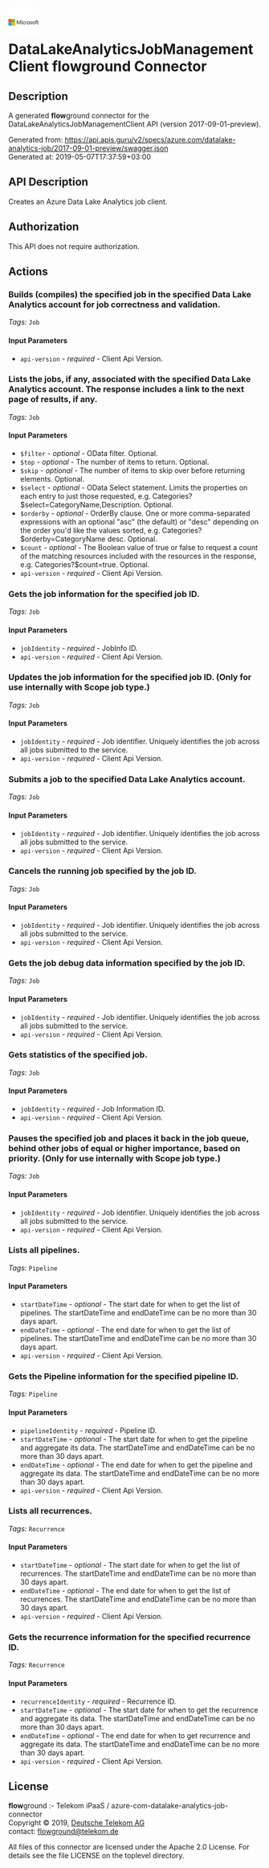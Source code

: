 # ![LOGO](logo.png) DataLakeAnalyticsJobManagementClient **flow**ground Connector

## Description

A generated **flow**ground connector for the DataLakeAnalyticsJobManagementClient API (version 2017-09-01-preview).

Generated from: https://api.apis.guru/v2/specs/azure.com/datalake-analytics-job/2017-09-01-preview/swagger.json<br/>
Generated at: 2019-05-07T17:37:59+03:00

## API Description

Creates an Azure Data Lake Analytics job client.

## Authorization

This API does not require authorization.

## Actions

### Builds (compiles) the specified job in the specified Data Lake Analytics account for job correctness and validation.

*Tags:* `Job`

#### Input Parameters
* `api-version` - _required_ - Client Api Version.

### Lists the jobs, if any, associated with the specified Data Lake Analytics account. The response includes a link to the next page of results, if any.

*Tags:* `Job`

#### Input Parameters
* `$filter` - _optional_ - OData filter. Optional.
* `$top` - _optional_ - The number of items to return. Optional.
* `$skip` - _optional_ - The number of items to skip over before returning elements. Optional.
* `$select` - _optional_ - OData Select statement. Limits the properties on each entry to just those requested, e.g. Categories?$select=CategoryName,Description. Optional.
* `$orderby` - _optional_ - OrderBy clause. One or more comma-separated expressions with an optional "asc" (the default) or "desc" depending on the order you'd like the values sorted, e.g. Categories?$orderby=CategoryName desc. Optional.
* `$count` - _optional_ - The Boolean value of true or false to request a count of the matching resources included with the resources in the response, e.g. Categories?$count=true. Optional.
* `api-version` - _required_ - Client Api Version.

### Gets the job information for the specified job ID.

*Tags:* `Job`

#### Input Parameters
* `jobIdentity` - _required_ - JobInfo ID.
* `api-version` - _required_ - Client Api Version.

### Updates the job information for the specified job ID. (Only for use internally with Scope job type.)

*Tags:* `Job`

#### Input Parameters
* `jobIdentity` - _required_ - Job identifier. Uniquely identifies the job across all jobs submitted to the service.
* `api-version` - _required_ - Client Api Version.

### Submits a job to the specified Data Lake Analytics account.

*Tags:* `Job`

#### Input Parameters
* `jobIdentity` - _required_ - Job identifier. Uniquely identifies the job across all jobs submitted to the service.
* `api-version` - _required_ - Client Api Version.

### Cancels the running job specified by the job ID.

*Tags:* `Job`

#### Input Parameters
* `jobIdentity` - _required_ - Job identifier. Uniquely identifies the job across all jobs submitted to the service.
* `api-version` - _required_ - Client Api Version.

### Gets the job debug data information specified by the job ID.

*Tags:* `Job`

#### Input Parameters
* `jobIdentity` - _required_ - Job identifier. Uniquely identifies the job across all jobs submitted to the service.
* `api-version` - _required_ - Client Api Version.

### Gets statistics of the specified job.

*Tags:* `Job`

#### Input Parameters
* `jobIdentity` - _required_ - Job Information ID.
* `api-version` - _required_ - Client Api Version.

### Pauses the specified job and places it back in the job queue, behind other jobs of equal or higher importance, based on priority. (Only for use internally with Scope job type.)

*Tags:* `Job`

#### Input Parameters
* `jobIdentity` - _required_ - Job identifier. Uniquely identifies the job across all jobs submitted to the service.
* `api-version` - _required_ - Client Api Version.

### Lists all pipelines.

*Tags:* `Pipeline`

#### Input Parameters
* `startDateTime` - _optional_ - The start date for when to get the list of pipelines. The startDateTime and endDateTime can be no more than 30 days apart.
* `endDateTime` - _optional_ - The end date for when to get the list of pipelines. The startDateTime and endDateTime can be no more than 30 days apart.
* `api-version` - _required_ - Client Api Version.

### Gets the Pipeline information for the specified pipeline ID.

*Tags:* `Pipeline`

#### Input Parameters
* `pipelineIdentity` - _required_ - Pipeline ID.
* `startDateTime` - _optional_ - The start date for when to get the pipeline and aggregate its data. The startDateTime and endDateTime can be no more than 30 days apart.
* `endDateTime` - _optional_ - The end date for when to get the pipeline and aggregate its data. The startDateTime and endDateTime can be no more than 30 days apart.
* `api-version` - _required_ - Client Api Version.

### Lists all recurrences.

*Tags:* `Recurrence`

#### Input Parameters
* `startDateTime` - _optional_ - The start date for when to get the list of recurrences. The startDateTime and endDateTime can be no more than 30 days apart.
* `endDateTime` - _optional_ - The end date for when to get the list of recurrences. The startDateTime and endDateTime can be no more than 30 days apart.
* `api-version` - _required_ - Client Api Version.

### Gets the recurrence information for the specified recurrence ID.

*Tags:* `Recurrence`

#### Input Parameters
* `recurrenceIdentity` - _required_ - Recurrence ID.
* `startDateTime` - _optional_ - The start date for when to get the recurrence and aggregate its data. The startDateTime and endDateTime can be no more than 30 days apart.
* `endDateTime` - _optional_ - The end date for when to get recurrence and aggregate its data. The startDateTime and endDateTime can be no more than 30 days apart.
* `api-version` - _required_ - Client Api Version.

## License

**flow**ground :- Telekom iPaaS / azure-com-datalake-analytics-job-connector<br/>
Copyright © 2019, [Deutsche Telekom AG](https://www.telekom.de)<br/>
contact: flowground@telekom.de

All files of this connector are licensed under the Apache 2.0 License. For details
see the file LICENSE on the toplevel directory.
